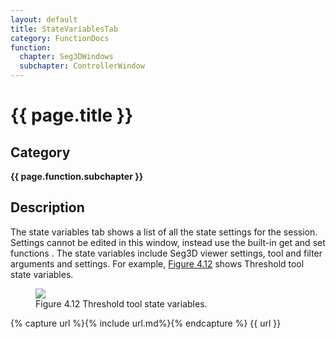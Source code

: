 ```yaml
---
layout: default
title: StateVariablesTab
category: FunctionDocs 
function: 
  chapter: Seg3DWindows
  subchapter: ControllerWindow
---
```


# {{ page.title }} 

## Category

**{{ page.function.subchapter }}**

## Description

The state variables tab shows a list of all the state settings for the session. Settings cannot be edited in this window, instead use the built-in get and set functions . The state variables include Seg3D viewer settings, tool and filter arguments and settings. For example, <a href="#ToolStateVars">Figure 4.12</a> shows Threshold tool state variables.

<figure>
  <img src="Seg3DBasicFunctionality_figures/Controller_ToolStateVars.png" id="ToolStateVars">
  <figcaption>Figure 4.12 Threshold tool state variables.</figcaption>
</figure>


{% capture url %}{% include url.md%}{% endcapture %}
{{ url }}

